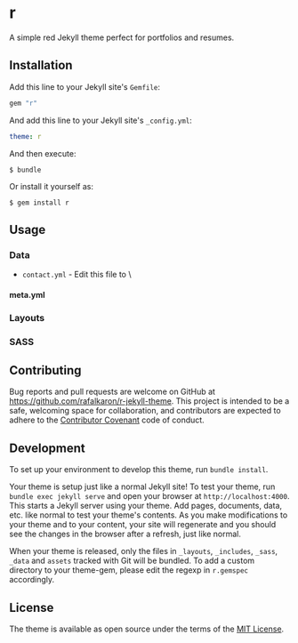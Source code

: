 # r

A simple red Jekyll theme perfect for portfolios and resumes.

## Installation

Add this line to your Jekyll site's `Gemfile`:

```ruby
gem "r"
```

And add this line to your Jekyll site's `_config.yml`:

```yaml
theme: r
```

And then execute:

    $ bundle

Or install it yourself as:

    $ gem install r

## Usage

### Data

 * `contact.yml` - Edit this file to \

#### meta.yml

### Layouts

### SASS

## Contributing

Bug reports and pull requests are welcome on GitHub at https://github.com/rafalkaron/r-jekyll-theme. This project is intended to be a safe, welcoming space for collaboration, and contributors are expected to adhere to the [Contributor Covenant](http://contributor-covenant.org) code of conduct.

## Development

To set up your environment to develop this theme, run `bundle install`.

Your theme is setup just like a normal Jekyll site! To test your theme, run `bundle exec jekyll serve` and open your browser at `http://localhost:4000`. This starts a Jekyll server using your theme. Add pages, documents, data, etc. like normal to test your theme's contents. As you make modifications to your theme and to your content, your site will regenerate and you should see the changes in the browser after a refresh, just like normal.

When your theme is released, only the files in `_layouts`, `_includes`, `_sass`, `_data` and `assets` tracked with Git will be bundled.
To add a custom directory to your theme-gem, please edit the regexp in `r.gemspec` accordingly.

## License

The theme is available as open source under the terms of the [MIT License](https://opensource.org/licenses/MIT).

